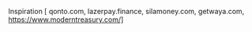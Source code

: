 Inspiration [ qonto.com, lazerpay.finance, silamoney.com, getwaya.com, https://www.moderntreasury.com/]
